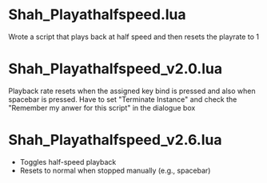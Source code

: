 # Shah_Playathalfspeed.lua
Wrote a script that plays back at half speed and then resets the playrate to 1

# Shah_Playathalfspeed_v2.0.lua
Playback rate resets when the assigned key bind is pressed and also when spacebar is pressed. Have to set "Terminate Instance" and check the "Remember my anwer for this script" in the dialogue box

# Shah_Playathalfspeed_v2.6.lua
  - Toggles half-speed playback
  - Resets to normal when stopped manually (e.g., spacebar)
